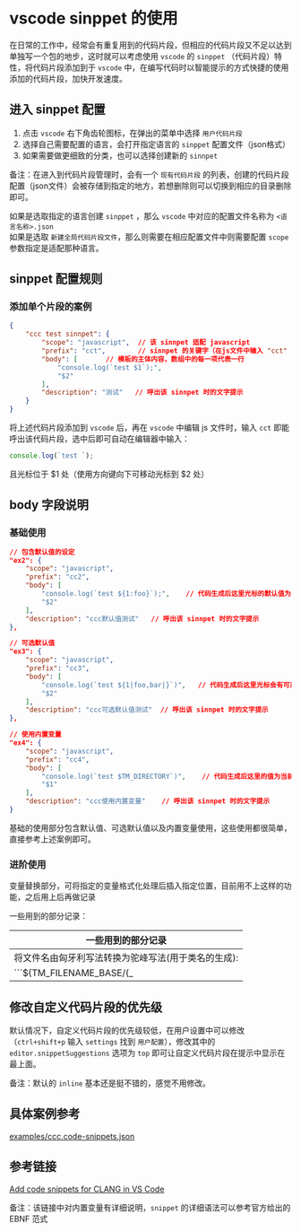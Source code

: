 # vscode sinppet 的使用
在日常的工作中，经常会有重复用到的代码片段，但相应的代码片段又不足以达到单独写一个包的地步，这时就可以考虑使用 `vscode` 的 `sinppet` （代码片段）特性，将代码片段添加到于 `vscode` 中，在编写代码时以智能提示的方式快捷的使用添加的代码片段，加快开发速度。

## 进入 sinppet 配置
1. 点击 `vscode` 右下角齿轮图标，在弹出的菜单中选择 `用户代码片段`  
1. 选择自己需要配置的语言，会打开指定语言的 `sinppet` 配置文件（json格式）  
1. 如果需要做更细致的分类，也可以选择创建新的 `sinnpet`

备注：在进入到代码片段管理时，会有一个 `现有代码片段` 的列表，创建的代码片段配置（json文件）会被存储到指定的地方，若想删除则可以切换到相应的目录删除即可。

如果是选取指定的语言创建 `sinppet` ，那么 `vscode` 中对应的配置文件名称为 `<语言名称>.json`  
如果是选取 `新建全局代码片段文件`，那么则需要在相应配置文件中则需要配置 `scope` 参数指定是适配那种语言。

## sinppet 配置规则
### 添加单个片段的案例
```json
{
    "ccc test sinnpet": {
        "scope": "javascript",  // 该 sinnpet 适配 javascript
        "prefix": "cct",        // sinnpet 的关键字（在js文件中输入 "cct" 时就会出现该 sinnept 的提示 ）
        "body": [       // 模板的主体内容，数组中的每一项代表一行
            "console.log(`test $1`);",
            "$2"
        ],
        "description": "测试"   // 呼出该 sinnpet 时的文字提示
    }
}
```

将上述代码片段添加到 `vscode` 后，再在 `vscode` 中编辑 js 文件时，输入 `cct` 即能呼出该代码片段，选中后即可自动在编辑器中输入：  

```js
console.log(`test `);

```

且光标位于 $1 处（使用方向键向下可移动光标到 $2 处）

## body 字段说明
### 基础使用
```json
// 包含默认值的设定
"ex2": {
    "scope": "javascript",
    "prefix": "cc2",
    "body": [
        "console.log(`test ${1:foo}`);",    // 代码生成后这里光标的默认值为 foo
        "$2"
    ],
    "description": "ccc默认值测试"   // 呼出该 sinnpet 时的文字提示
},

// 可选默认值
"ex3": {
    "scope": "javascript",
    "prefix": "cc3",
    "body": [
        "console.log(`test ${1|foo,bar|}`)",   // 代码生成后这里光标会有可选默认值 foo 与 bar
        "$2"
    ],
    "description": "ccc可选默认值测试"  // 呼出该 sinnpet 时的文字提示
},

// 使用内置变量
"ex4": {
    "scope": "javascript",
    "prefix": "cc4",
    "body": [
        "console.log(`test $TM_DIRECTORY`)",    // 代码生成后这里的值为当前文件所在目录
        "$1"
    ],
    "description": "ccc使用内置变量"    // 呼出该 sinnpet 时的文字提示
}
```

基础的使用部分包含默认值、可选默认值以及内置变量使用，这些使用都很简单，直接参考上述案例即可。

### 进阶使用
变量替换部分，可将指定的变量格式化处理后插入指定位置，目前用不上这样的功能，之后用上后再做记录

一些用到的部分记录：  

| 一些用到的部分记录 |  
| --- |  
| 将文件名由匈牙利写法转换为驼峰写法(用于类名的生成): |  
| ```${TM_FILENAME_BASE/(_|^)([a-zA-Z0-9]+)/${2:/capitalize}/gi}``` |  

## 修改自定义代码片段的优先级
默认情况下，自定义代码片段的优先级较低，在用户设置中可以修改（`ctrl+shift+p` 输入 `settings` 找到 `用户配置`），修改其中的 `editor.snippetSuggestions` 选项为 `top` 即可让自定义代码片段在提示中显示在最上面。

备注：默认的 `inline` 基本还是挺不错的，感觉不用修改。

## 具体案例参考
[examples/ccc.code-snippets.json](/examples/ccc.code-snippets.json)

## 参考链接
[Add code snippets for CLANG in VS Code](https://blog.csdn.net/maokelong95/article/details/54379046)

备注：该链接中对内置变量有详细说明，`snippet` 的详细语法可以参考官方给出的 EBNF 范式